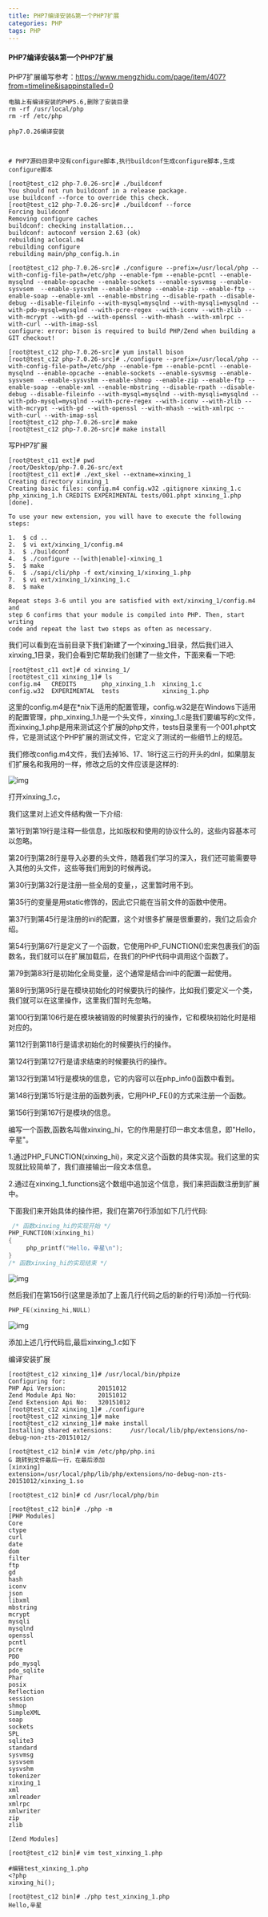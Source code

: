 ```yaml
---
title: PHP7编译安装&第一个PHP7扩展
categories: PHP
tags: PHP
---
```


<h4>PHP7编译安装&第一个PHP7扩展</h4>

PHP7扩展编写参考：https://www.mengzhidu.com/page/item/407?from=timeline&isappinstalled=0

```
电脑上有编译安装的PHP5.6,删除了安装目录
rm -rf /usr/local/php
rm -rf /etc/php

php7.0.26编译安装



# PHP7源码目录中没有configure脚本,执行buildconf生成configure脚本,生成configure脚本

[root@test_c12 php-7.0.26-src]# ./buildconf 
You should not run buildconf in a release package.
use buildconf --force to override this check.
[root@test_c12 php-7.0.26-src]# ./buildconf --force
Forcing buildconf
Removing configure caches
buildconf: checking installation...
buildconf: autoconf version 2.63 (ok)
rebuilding aclocal.m4
rebuilding configure
rebuilding main/php_config.h.in

[root@test_c12 php-7.0.26-src]# ./configure --prefix=/usr/local/php --with-config-file-path=/etc/php --enable-fpm --enable-pcntl --enable-mysqlnd --enable-opcache --enable-sockets --enable-sysvmsg --enable-sysvsem  --enable-sysvshm --enable-shmop --enable-zip --enable-ftp --enable-soap --enable-xml --enable-mbstring --disable-rpath --disable-debug --disable-fileinfo --with-mysql=mysqlnd --with-mysqli=mysqlnd --with-pdo-mysql=mysqlnd --with-pcre-regex --with-iconv --with-zlib --with-mcrypt --with-gd --with-openssl --with-mhash --with-xmlrpc --with-curl --with-imap-ssl
configure: error: bison is required to build PHP/Zend when building a GIT checkout!

[root@test_c12 php-7.0.26-src]# yum install bison
[root@test_c12 php-7.0.26-src]# ./configure --prefix=/usr/local/php --with-config-file-path=/etc/php --enable-fpm --enable-pcntl --enable-mysqlnd --enable-opcache --enable-sockets --enable-sysvmsg --enable-sysvsem  --enable-sysvshm --enable-shmop --enable-zip --enable-ftp --enable-soap --enable-xml --enable-mbstring --disable-rpath --disable-debug --disable-fileinfo --with-mysql=mysqlnd --with-mysqli=mysqlnd --with-pdo-mysql=mysqlnd --with-pcre-regex --with-iconv --with-zlib --with-mcrypt --with-gd --with-openssl --with-mhash --with-xmlrpc --with-curl --with-imap-ssl
[root@test_c12 php-7.0.26-src]# make
[root@test_c12 php-7.0.26-src]# make install
```

写PHP7扩展


```shell
[root@test_c11 ext]# pwd
/root/Desktop/php-7.0.26-src/ext
[root@test_c11 ext]# ./ext_skel --extname=xinxing_1
Creating directory xinxing_1
Creating basic files: config.m4 config.w32 .gitignore xinxing_1.c php_xinxing_1.h CREDITS EXPERIMENTAL tests/001.phpt xinxing_1.php [done].

To use your new extension, you will have to execute the following steps:

1.  $ cd ..
2.  $ vi ext/xinxing_1/config.m4
3.  $ ./buildconf
4.  $ ./configure --[with|enable]-xinxing_1
5.  $ make
6.  $ ./sapi/cli/php -f ext/xinxing_1/xinxing_1.php
7.  $ vi ext/xinxing_1/xinxing_1.c
8.  $ make

Repeat steps 3-6 until you are satisfied with ext/xinxing_1/config.m4 and
step 6 confirms that your module is compiled into PHP. Then, start writing
code and repeat the last two steps as often as necessary.
```


我们可以看到在当前目录下我们新建了一个xinxing_1目录，然后我们进入xinxing_1目录，我们会看到它帮助我们创建了一些文件，下面来看一下吧:

```shell
[root@test_c11 ext]# cd xinxing_1/
[root@test_c11 xinxing_1]# ls
config.m4   CREDITS       php_xinxing_1.h  xinxing_1.c
config.w32  EXPERIMENTAL  tests            xinxing_1.php
```


这里的config.m4是在*nix下适用的配置管理，config.w32是在Windows下适用的配置管理，php_xinxing_1.h是一个头文件，xinxing_1.c是我们要编写的c文件，而xinxing_1.php是用来测试这个扩展的php文件，tests目录里有一个001.phpt文件，它是测试这个PHP扩展的测试文件，它定义了测试的一些细节上的规范。

我们修改config.m4文件，我们去掉16、17、18行这三行的开头的dnl，如果朋友们扩展名和我用的一样，修改之后的文件应该是这样的:

![img](img/php/php7-extension-1.png)

打开xinxing_1.c，


我们这里对上述文件结构做一下介绍:

第1行到第19行是注释一些信息，比如版权和使用的协议什么的，这些内容基本可以忽略。

第20行到第28行是导入必要的头文件，随着我们学习的深入，我们还可能需要导入其他的头文件，这些等我们用到的时候再说。

第30行到第32行是注册一些全局的变量，，这里暂时用不到。

第35行的变量是用static修饰的，因此它只能在当前文件的函数中使用。

第37行到第45行是注册的ini的配置，这个对很多扩展是很重要的，我们之后会介绍。

第54行到第67行是定义了一个函数，它使用PHP_FUNCTION()宏来包裹我们的函数名，我们就可以在扩展加载后，在我们的PHP代码中调用这个函数了。

第79到第83行是初始化全局变量，这个通常是结合ini中的配置一起使用。

第89行到第95行是在模块初始化的时候要执行的操作，比如我们要定义一个类，我们就可以在这里操作，这里我们暂时先忽略。

第100行到第106行是在模块被销毁的时候要执行的操作，它和模块初始化时是相对应的。

第112行到第118行是请求初始化的时候要执行的操作。

第124行到第127行是请求结束的时候要执行的操作。

第132行到第141行是模块的信息，它的内容可以在php_info()函数中看到。

第148行到第151行是注册的函数列表，它用PHP_FE()的方式来注册一个函数。

第156行到第167行是模块的信息。



编写一个函数,函数名叫做xinxing_hi，它的作用是打印一串文本信息，即"Hello，辛星"。

1.通过PHP_FUNCTION(xinxing_hi)，来定义这个函数的具体实现。我们这里的实现就比较简单了，我们直接输出一段文本信息。

2.通过在xinxing_1_functions这个数组中追加这个信息，我们来把函数注册到扩展中。

下面我们来开始具体的操作把，我们在第76行添加如下几行代码:

```c
 /* 函数xinxing_hi的实现开始 */
PHP_FUNCTION(xinxing_hi)
{
     php_printf("Hello，辛星\n");
}
/* 函数xinxing_hi的实现结束 */
```

![img](img/php/php7-extension-2.png)

然后我们在第156行(这里是添加了上面几行代码之后的新的行号)添加一行代码:

```c
PHP_FE(xinxing_hi,NULL)
```
![img](img/php/php7-extension-3.png)

添加上述几行代码后,最后xinxing_1.c如下



编译安装扩展

```shell
[root@test_c12 xinxing_1]# /usr/local/bin/phpize 
Configuring for:
PHP Api Version:         20151012
Zend Module Api No:      20151012
Zend Extension Api No:   320151012
[root@test_c12 xinxing_1]# ./configure
[root@test_c12 xinxing_1]# make
[root@test_c12 xinxing_1]# make install
Installing shared extensions:     /usr/local/lib/php/extensions/no-debug-non-zts-20151012/

[root@test_c12 bin]# vim /etc/php/php.ini
G 跳转到文件最后一行，在最后添加
[xinxing]
extension=/usr/local/php/lib/php/extensions/no-debug-non-zts-20151012/xinxing_1.so

[root@test_c12 bin]# cd /usr/local/php/bin

[root@test_c12 bin]# ./php -m
[PHP Modules]
Core
ctype
curl
date
dom
filter
ftp
gd
hash
iconv
json
libxml
mbstring
mcrypt
mysqli
mysqlnd
openssl
pcntl
pcre
PDO
pdo_mysql
pdo_sqlite
Phar
posix
Reflection
session
shmop
SimpleXML
soap
sockets
SPL
sqlite3
standard
sysvmsg
sysvsem
sysvshm
tokenizer
xinxing_1
xml
xmlreader
xmlrpc
xmlwriter
zip
zlib

[Zend Modules]

[root@test_c12 bin]# vim test_xinxing_1.php

#编辑test_xinxing_1.php
<?php
xinxing_hi();

[root@test_c12 bin]# ./php test_xinxing_1.php 
Hello,辛星
```

